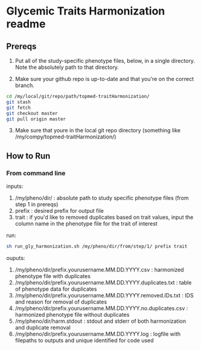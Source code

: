 # Glycemic Traits Harmonization readme

## Prereqs

1. Put all of the study-specific phenotype files, below, in a single directory. Note the absolutely path to that directory.

2. Make sure your github repo is up-to-date and that you're on the correct branch.

```bash
cd /my/local/git/repo/path/topmed-traitHarmonization/ 
git stash 
git fetch
git checkout master
git pull origin master
```

3. Make sure that youre in the local git repo directory (something like /my/compy/topmed-traitHarmonization/)

## How to Run

### From command line

inputs:

1. /my/pheno/dir/ : absolute path to study specific phenotype files (from step 1 in prereqs)
2. prefix : desired prefix for output file
3. trait : if you'd like to removed duplicates based on trait values, input the column name in the phenotype file for the trait of interest


run:
```bash
sh run_gly_harmonization.sh /my/pheno/dir/from/step/1/ prefix trait

```

ouputs:
1. /my/pheno/dir/prefix.yourusername.MM.DD.YYYY.csv : harmonized phenotype file with duplicates
2. /my/pheno/dir/prefix.yourusername.MM.DD.YYYY.duplicates.txt : table of phenotype data for duplicates
3. /my/pheno/dir/prefix.yourusername.MM.DD.YYYY.removed.IDs.txt : IDS and reason for removal of duplicates
4. /my/pheno/dir/prefix.yourusername.MM.DD.YYYY.no.duplicates.csv : harmonized phenotype file without duplicates
5. /my/pheno/dir/harm.stdout : stdout and stderr of both harmonization and duplicate removal
6. /my/pheno/dir/prefix.yourusername.MM.DD.YYYY.log : logfile with filepaths to outputs and unique identified for code used